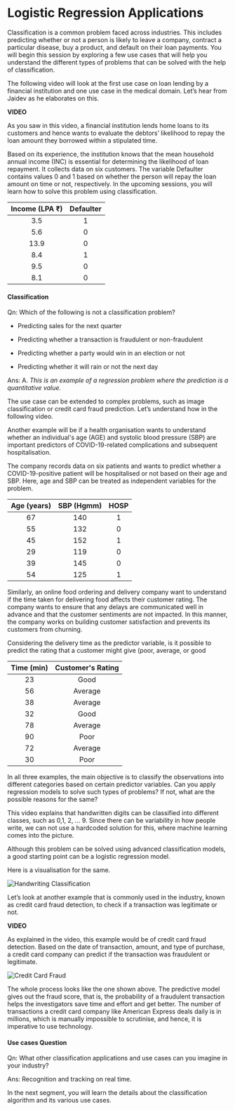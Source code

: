 # Logistic Regression Applications

Classification is a common problem faced across industries. This includes predicting whether or not a person is likely to leave a company, contract a particular disease, buy a product, and default on their loan payments. You will begin this session by exploring a few use cases that will help you understand the different types of problems that can be solved with the help of classification.

The following video will look at the first use case on loan lending by a financial institution and one use case in the medical domain. Let’s hear from Jaidev as he elaborates on this.

**VIDEO**

As you saw in this video, a financial institution lends home loans to its customers and hence wants to evaluate the debtors’ likelihood to repay the loan amount they borrowed within a stipulated time.

Based on its experience, the institution knows that the mean household annual income (INC) is essential for determining the likelihood of loan repayment. It collects data on six customers. The variable Defaulter contains values 0 and 1 based on whether the person will repay the loan amount on time or not, respectively. In the upcoming sessions, you will learn how to solve this problem using classification.

| Income (LPA ₹) | Defaulter |
|:--------------:|:---------:|
|       3.5      |     1     |
|       5.6      |     0     |
|      13.9      |     0     |
|       8.4      |     1     |
|       9.5      |     0     |
|       8.1      |     0     |

#### Classification

Qn: Which of the following is not a classification problem?

- Predicting sales for the next quarter

- Predicting whether a transaction is fraudulent or non-fraudulent

- Predicting whether a party would win in an election or not

- Predicting whether it will rain or not the next day

Ans: A. *This is an example of a regression problem where the prediction is a quantitative value.*

The use case can be extended to complex problems, such as image classification or credit card fraud prediction. Let’s understand how in the following video.


Another example will be if a health organisation wants to understand whether an individual's age (AGE) and systolic blood pressure (SBP) are important predictors of COVID-19-related complications and subsequent hospitalisation.

The company records data on six patients and wants to predict whether a COVID-19-positive patient will be hospitalised or not based on their age and SBP. Here, age and SBP can be treated as independent variables for the problem.

| Age (years) | SBP (Hgmm) | HOSP |
|:-----------:|:----------:|:----:|
|      67     |     140    |   1  |
|      55     |     132    |   0  |
|      45     |     152    |   1  |
|      29     |     119    |   0  |
|      39     |     145    |   0  |
|      54     |     125    |   1  |

Similarly, an online food ordering and delivery company want to understand if the time taken for delivering food affects their customer rating. The company wants to ensure that any delays are communicated well in advance and that the customer sentiments are not impacted. In this manner, the company works on building customer satisfaction and prevents its customers from churning.

Considering the delivery time as the predictor variable, is it possible to predict the rating that a customer might give (poor, average, or good

| Time (min) | Customer's Rating |
|:----------:|:-----------------:|
|     23     |        Good       |
|     56     |      Average      |
|     38     |      Average      |
|     32     |        Good       |
|     78     |      Average      |
|     90     |        Poor       |
|     72     |      Average      |
|     30     |        Poor       |

In all three examples, the main objective is to classify the observations into different categories based on certain predictor variables. Can you apply regression models to solve such types of problems? If not, what are the possible reasons for the same?

This video explains that handwritten digits can be classified into different classes, such as 0,1, 2, ... 9. Since there can be variability in how people write, we can not use a hardcoded solution for this, where machine learning comes into the picture.

Although this problem can be solved using advanced classification models, a good starting point can be a logistic regression model.

Here is a visualisation for the same.

![Handwriting Classification](https://i.ibb.co/NWN4XgJ/Handwriting-Classification.png)

Let’s look at another example that is commonly used in the industry, known as credit card fraud detection, to check if a transaction was legitimate or not.

**VIDEO**

As explained in the video, this example would be of credit card fraud detection. Based on the date of transaction, amount, and type of purchase, a credit card company can predict if the transaction was fraudulent or legitimate.

![Credit Card Fraud](https://i.ibb.co/C2pvy3z/Credit-Card-Fraud.png)

The whole process looks like the one shown above. The predictive model gives out the fraud score, that is, the probability of a fraudulent transaction helps the investigators save time and effort and get better. The number of transactions a credit card company like American Express deals daily is in millions, which is manually impossible to scrutinise, and hence, it is imperative to use technology.

#### Use cases Question

Qn: What other classification applications and use cases can you imagine in your industry?

Ans: Recognition and tracking on real time. 

In the next segment, you will learn the details about the classification algorithm and its various use cases.